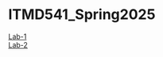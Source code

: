 # ITMD541_Spring2025

<a href="https://sougandhimanu.github.io/ITMD541_Spring2025/Lab-1/"> Lab-1
</br>
<a href="https://sougandhimanu.github.io/ITMD541_Spring2025/Lab-2/"> Lab-2
